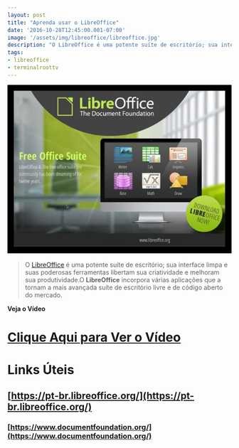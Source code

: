 ```yaml
---
layout: post
title: "Aprenda usar o LibreOffice"
date: '2016-10-28T12:45:00.001-07:00'
image: '/assets/img/libreoffice/libreoffice.jpg'
description: "O LibreOffice é uma potente suíte de escritório; sua interface limpa e suas poderosas ferramentas libertam sua criatividade e melhoram sua produtividade."
tags:
- libreoffice
- terminalroottv
---
```


![LibreOffice](/assets/img/libreoffice/libreoffice.jpg)

> O [LibreOffice](https://pt-br.libreoffice.org/) é uma potente suíte de escritório; sua interface limpa e suas poderosas ferramentas libertam sua criatividade e melhoram sua produtividade.O __LibreOffice__ incorpora várias aplicações que a tornam a mais avançada suíte de escritório livre e de código aberto do mercado.

__Veja o Vídeo__


# [Clique Aqui para Ver o Vídeo](https://www.youtube.com/watch?v=pAMtbwGySI0)


# Links Úteis

## [https://pt-br.libreoffice.org/](https://pt-br.libreoffice.org/)

### [https://www.documentfoundation.org/](https://www.documentfoundation.org/)

<script async src="https://pagead2.googlesyndication.com/pagead/js/adsbygoogle.js"></script>

<!-- Informat -->
<ins class="adsbygoogle"
 style="display:block"
 data-ad-client="ca-pub-2838251107855362"
 data-ad-slot="2327980059"
 data-ad-format="auto"
 data-full-width-responsive="true"></ins>

<script>
(adsbygoogle = window.adsbygoogle || []).push({});
</script>

